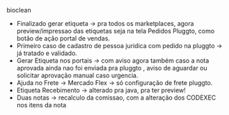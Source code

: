 bioclean
- Finalizado gerar etiqueta → pra todos os marketplaces, agora preview/impressao das etiquetas seja na tela Pedidos Pluggto, como botão de ação portal de vendas.
- Primeiro caso de cadastro de pessoa juridica com pedido na pluggto → já tratado e validado.
- Gerar Etiqueta nos portais → com aviso agora também caso a nota aprovada ainda nao foi enviada pra pluggto , aviso de aguardar ou solicitar aprovação manual caso urgencia.
- Ajuda no Frete → Mercado Flex → só configuração de frete pluggto.
- Etiqueta Recebimento → alterado pra java, pra ter preview!
- Duas notas → recalculo da comissao, com a alteração dos CODEXEC nos itens da nota